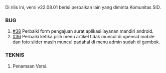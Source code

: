Di rilis ini, versi v22.08.01 berisi perbaikan lain yang diminta Komunitas SID.

### BUG

1. [#38](https://github.com/OpenSID/wiki-mobile/issues/38) Perbaiki form pengajuan surat aplikasi layanan mandiri android.
2. [#36](https://github.com/OpenSID/wiki-mobile/issues/36) Perbaiki ketika pilih menu artikel tidak muncul di opensid mobile dan foto slider masih muncul padahal di menu admin sudah di gembok.

### TEKNIS

1. Penamaan Versi.

